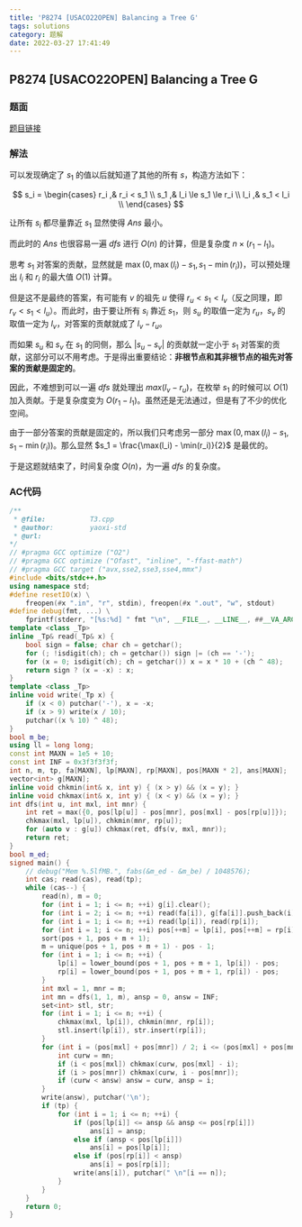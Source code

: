 ```yaml
---
title: 'P8274 [USACO22OPEN] Balancing a Tree G'
tags: solutions
category: 题解
date: 2022-03-27 17:41:49
---
```


## P8274 [USACO22OPEN] Balancing a Tree G
<!-- more -->

### 题面

[题目链接](https://www.luogu.com.cn/problem/P8274)

### 解法

可以发现确定了 $s_1$ 的值以后就知道了其他的所有 $s$，构造方法如下：

$$
s_i = 
\begin{cases}
r_i ,& r_i < s_1 \\
s_1 ,& l_i \le s_1 \le r_i \\
l_i ,& s_1 < l_i \\
\end{cases}
$$

让所有 $s_i$ 都尽量靠近 $s_1$ 显然使得 $Ans$ 最小。

而此时的 $Ans$ 也很容易一遍 $dfs$ 进行 $O(n)$ 的计算，但是复杂度 $n \times (r_1 - l_1)$。

思考 $s_1$ 对答案的贡献，显然就是 $\max(0, \max(l_i) - s_1, s_1 - \min(r_i))$，可以预处理出 $l_i$ 和 $r_i$ 的最大值 $O(1)$ 计算。

但是这不是最终的答案，有可能有 $v$ 的祖先 $u$ 使得 $r_u < s_1 < l_v$（反之同理，即 $r_v < s_1 < l_u$）。而此时，由于要让所有 $s_i$ 靠近 $s_1$，则 $s_u$ 的取值一定为 $r_u$，$s_v$ 的取值一定为 $l_v$，对答案的贡献就成了 $l_v - r_u$。

而如果 $s_u$ 和 $s_v$ 在 $s_1$ 的同侧，那么 $|s_u - s_v|$ 的贡献就一定小于 $s_1$ 对答案的贡献，这部分可以不用考虑。于是得出重要结论：**非根节点和其非根节点的祖先对答案的贡献是固定的**。

因此，不难想到可以一遍 $dfs$ 就处理出 $max(l_v - r_u)$，在枚举 $s_1$ 的时候可以 $O(1)$ 加入贡献。于是复杂度变为 $O(r_1 - l_1)$。虽然还是无法通过，但是有了不少的优化空间。

由于一部分答案的贡献是固定的，所以我们只考虑另一部分 $\max(0, \max(l_i) - s_1, s_1 - \min(r_i))$。那么显然 $s_1 = \frac{\max(l_i) - \min(r_i)}{2}$ 是最优的。

于是这题就结束了，时间复杂度 $O(n)$，为一遍 $dfs$ 的复杂度。

### AC代码

```cpp
/**
 * @file:           T3.cpp
 * @author:         yaoxi-std
 * @url:            
*/
// #pragma GCC optimize ("O2")
// #pragma GCC optimize ("Ofast", "inline", "-ffast-math")
// #pragma GCC target ("avx,sse2,sse3,sse4,mmx")
#include <bits/stdc++.h>
using namespace std;
#define resetIO(x) \
    freopen(#x ".in", "r", stdin), freopen(#x ".out", "w", stdout)
#define debug(fmt, ...) \
    fprintf(stderr, "[%s:%d] " fmt "\n", __FILE__, __LINE__, ##__VA_ARGS__)
template <class _Tp>
inline _Tp& read(_Tp& x) {
    bool sign = false; char ch = getchar();
    for (; !isdigit(ch); ch = getchar()) sign |= (ch == '-');
    for (x = 0; isdigit(ch); ch = getchar()) x = x * 10 + (ch ^ 48);
    return sign ? (x = -x) : x;
}
template <class _Tp>
inline void write(_Tp x) {
    if (x < 0) putchar('-'), x = -x;
    if (x > 9) write(x / 10);
    putchar((x % 10) ^ 48);
}
bool m_be;
using ll = long long;
const int MAXN = 1e5 + 10;
const int INF = 0x3f3f3f3f;
int n, m, tp, fa[MAXN], lp[MAXN], rp[MAXN], pos[MAXN * 2], ans[MAXN];
vector<int> g[MAXN];
inline void chkmin(int& x, int y) { (x > y) && (x = y); }
inline void chkmax(int& x, int y) { (x < y) && (x = y); }
int dfs(int u, int mxl, int mnr) {
    int ret = max({0, pos[lp[u]] - pos[mnr], pos[mxl] - pos[rp[u]]});
    chkmax(mxl, lp[u]), chkmin(mnr, rp[u]);
    for (auto v : g[u]) chkmax(ret, dfs(v, mxl, mnr));
    return ret;
}
bool m_ed;
signed main() {
    // debug("Mem %.5lfMB.", fabs(&m_ed - &m_be) / 1048576);
    int cas; read(cas), read(tp);
    while (cas--) {
        read(n), m = 0;
        for (int i = 1; i <= n; ++i) g[i].clear();
        for (int i = 2; i <= n; ++i) read(fa[i]), g[fa[i]].push_back(i);
        for (int i = 1; i <= n; ++i) read(lp[i]), read(rp[i]);
        for (int i = 1; i <= n; ++i) pos[++m] = lp[i], pos[++m] = rp[i];
        sort(pos + 1, pos + m + 1);
        m = unique(pos + 1, pos + m + 1) - pos - 1;
        for (int i = 1; i <= n; ++i) {
            lp[i] = lower_bound(pos + 1, pos + m + 1, lp[i]) - pos;
            rp[i] = lower_bound(pos + 1, pos + m + 1, rp[i]) - pos;
        }
        int mxl = 1, mnr = m;
        int mn = dfs(1, 1, m), ansp = 0, answ = INF;
        set<int> stl, str;
        for (int i = 1; i <= n; ++i) {
            chkmax(mxl, lp[i]), chkmin(mnr, rp[i]);
            stl.insert(lp[i]), str.insert(rp[i]);
        }
        for (int i = (pos[mxl] + pos[mnr]) / 2; i <= (pos[mxl] + pos[mnr] + 1) / 2; ++i) {
            int curw = mn;
            if (i < pos[mxl]) chkmax(curw, pos[mxl] - i);
            if (i > pos[mnr]) chkmax(curw, i - pos[mnr]);
            if (curw < answ) answ = curw, ansp = i;
        }
        write(answ), putchar('\n');
        if (tp) {
            for (int i = 1; i <= n; ++i) {
                if (pos[lp[i]] <= ansp && ansp <= pos[rp[i]])
                    ans[i] = ansp;
                else if (ansp < pos[lp[i]])
                    ans[i] = pos[lp[i]];
                else if (pos[rp[i]] < ansp)
                    ans[i] = pos[rp[i]];
                write(ans[i]), putchar(" \n"[i == n]);
            }
        }
    }
    return 0;
}
```